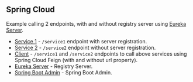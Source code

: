 ## Spring Cloud
Example calling 2 endpoints, with and without registry server using [Eureka Server](http://cloud.spring.io/spring-cloud-netflix/spring-cloud-netflix.html).

* [Service 1](service1) - `/service1` endpoint with server registration.
* [Service 2](service2) - `/service2` endpoint without server registration.
* [Client](client) - `/service1` and `/service2` endpoints to call above services using Spring Cloud Feign (with and without url property).
* [Eureka Server](eureka-server) - Registry Server.
* [Spring Boot Admin](spring-boot-admin) - Spring Boot Admin.

